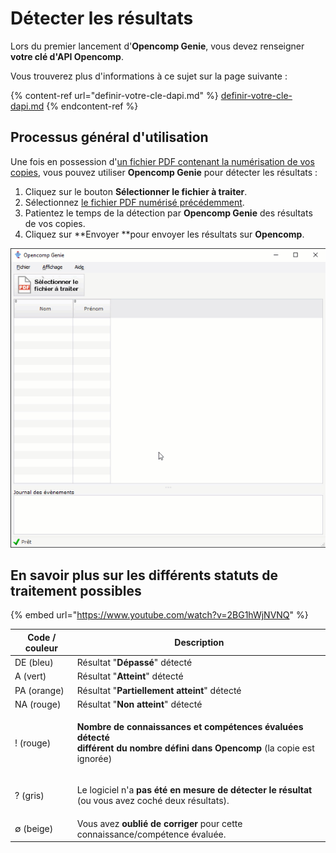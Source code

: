 # Détecter les résultats

Lors du premier lancement d'**Opencomp Genie**, vous devez renseigner **votre clé d'API Opencomp**.

Vous trouverez plus d'informations à ce sujet sur la page suivante :

{% content-ref url="definir-votre-cle-dapi.md" %}
[definir-votre-cle-dapi.md](definir-votre-cle-dapi.md)
{% endcontent-ref %}

## Processus général d'utilisation

Une fois en possession d'[un fichier PDF contenant la numérisation de vos copies](https://doc.opencomp.fr/saisir-les-resultats/utiliser-opencomp-genie/numeriser-mes-copies), vous pouvez utiliser **Opencomp Genie** pour détecter les résultats :

1. Cliquez sur le bouton **Sélectionner le fichier à traiter**.
2. Sélectionnez [le fichier PDF numérisé précédemment](https://doc.opencomp.fr/saisir-les-resultats/utiliser-opencomp-genie/numeriser-mes-copies).
3. Patientez le temps de la détection par **Opencomp Genie** des résultats de vos copies.
4. Cliquez sur **Envoyer **pour envoyer les résultats sur **Opencomp**.

![C'est simple et rapide de détecter les résultats avec Opencomp Genie.](../../.gitbook/assets/detect-results.gif)

## En savoir plus sur les différents statuts de traitement possibles

{% embed url="https://www.youtube.com/watch?v=2BG1hWjNVNQ" %}

| Code / couleur | Description                                                                                                                                                                          |
| -------------- | ------------------------------------------------------------------------------------------------------------------------------------------------------------------------------------ |
| DE (bleu)      | Résultat "**Dépassé**" détecté                                                                                                                                                       |
| A (vert)       | Résultat "**Atteint**" détecté                                                                                                                                                       |
| PA (orange)    | Résultat "**Partiellement atteint**" détecté                                                                                                                                         |
| NA (rouge)     | Résultat "**Non atteint**" détecté                                                                                                                                                   |
| ! (rouge)      | <p><strong>Nombre de connaissances et compétences évaluées</strong> <strong>détecté</strong><br><strong>différent du nombre défini dans Opencomp</strong> (la copie est ignorée)</p> |
| ? (gris)       | <p>Le logiciel n'a <strong>pas été en mesure de détecter le résultat</strong><br>(ou vous avez coché deux résultats).</p>                                                            |
| ∅ (beige)      | Vous avez **oublié de corriger** pour cette connaissance/compétence évaluée.                                                                                                         |
